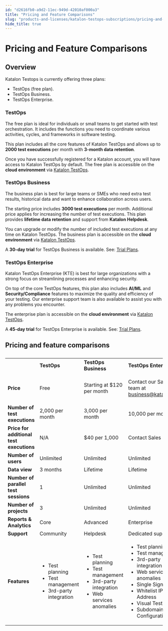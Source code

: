 ```yaml
---
id: "d2616fb0-a9d2-11ec-949d-42010af000a3"
title: "Pricing and Feature Comparisons"
slug: "products-and-licenses/katalon-testops-subscriptions/pricing-and-feature-comparisons"
hide_title: true
---
```

    

# <a id="id_testops-pricing-model" class="anchor_top_offset"/><a id="ariaid-title1" class="anchor_top_offset"/>Pricing and Feature Comparisons

    
    
  
    

## <a id="id_1" class="anchor_top_offset"/>Overview

    
      
<p xmlns="http://www.w3.org/1999/xhtml" className="p">Katalon Testops is currently offering three plans:</p> 
      
<ul xmlns="http://www.w3.org/1999/xhtml" className="ul">   <li className="li">TestOps (free plan).</li>   <li className="li">TestOps Business.</li>   <li className="li">TestOps Enterprise.</li> </ul> 
    
              
      

### <a id="id_2" class="anchor_top_offset"/>TestOps

      
        
<p xmlns="http://www.w3.org/1999/xhtml" className="p">The free plan is ideal for individuals or small teams to get   started with test orchestration. It includes the functions you need   to coordinate various activities, cycles, and frameworks in   software testing.</p> 
        
<p xmlns="http://www.w3.org/1999/xhtml" className="p">This plan includes all the core features of Katalon TestOps and   allows up to <strong className="ph b">2000 test executions</strong> per month with   <strong className="ph b">3-month data retention</strong>.</p> 
        
<p xmlns="http://www.w3.org/1999/xhtml" className="p">Once you have successfully registered for a Katalon account, you   will have access to Katalon TestOps by default. The free plan is   accessible on the <strong className="ph b">cloud environment</strong> via <a className="xref j-external-link" href="https://testops.katalon.io" target="_blank">Katalon TestOps</a>.</p> 
      
    
      

### <a id="id_3" class="anchor_top_offset"/>TestOps Business

      
        
<p xmlns="http://www.w3.org/1999/xhtml" className="p">The business plan is best for large teams or SMEs who need extra   test results, historical data and want to enhance collaboration   across users.</p> 
        
<p xmlns="http://www.w3.org/1999/xhtml" className="p">The starting price includes <strong className="ph b">3000 test     executions</strong> per month. Additional price applies for   increasing the number of test executions. This plan provides   <strong className="ph b">lifetime data retention</strong> and support from   <strong className="ph b">Katalon Helpdesk</strong>.</p> 
        
<p xmlns="http://www.w3.org/1999/xhtml" className="p">You can upgrade or modify the number of included test executions   at any time on Katalon TestOps. The business plan is accessible on   the <strong className="ph b">cloud environment</strong> via <a className="xref j-external-link" href="https://testops.katalon.io" target="_blank">Katalon TestOps</a>.</p> 
        
<p xmlns="http://www.w3.org/1999/xhtml" className="p">A <strong className="ph b">30-day trial</strong> for TestOps Business is   available. See: <a className="xref j-external-link" href="https://docs.katalon.com/katalon-analytics/docs/trial-plans.html" target="_blank">Trial     Plans</a>.</p> 
      
    
      

### <a id="id_4" class="anchor_top_offset"/>TestOps Enterprise

      
        
<p xmlns="http://www.w3.org/1999/xhtml" className="p">Katalon TestOps Enterprise (KTE) is best for large organizations   with a strong focus on streamlining processes and enhancing   security.</p> 
        
<p xmlns="http://www.w3.org/1999/xhtml" className="p">On top of the core TestOps features, this plan also includes   <strong className="ph b">AI/ML</strong> and <strong className="ph b">Security/Compliance</strong>   features to maximize the quality and efficiency of your testing.   Our enterprise support team is also available to assist you with   any problems you encounter.</p> 
        
<p xmlns="http://www.w3.org/1999/xhtml" className="p">The enterprise plan is accessible on the <strong className="ph b">cloud     environment</strong> via <a className="xref j-external-link" href="https://testops.katalon.io" target="_blank">Katalon TestOps</a>.</p> 
        
<p xmlns="http://www.w3.org/1999/xhtml" className="p">A <strong className="ph b">45-day trial</strong> for TestOps Enterprise is   available. See: <a className="xref j-external-link" href="https://docs.katalon.com/katalon-analytics/docs/trial-plans.html" target="_blank">Trial     Plans</a>.</p> 
      
    

## <a id="id_5" class="anchor_top_offset"/>Pricing and feature comparisons

<p xmlns="http://www.w3.org/1999/xhtml" className="p"> </p> 
<table xmlns="http://www.w3.org/1999/xhtml" className="table"><caption /><tbody className="tbody"><tr className><td className="entry" /><td className="entry">         <strong className="ph b">TestOps</strong>       </td><td className="entry">         <strong className="ph b">TestOps Business</strong>       </td><td className="entry">         <strong className="ph b">TestOps Enterprise</strong>       </td></tr><tr className><td className="entry">         <strong className="ph b">Price</strong>       </td><td className="entry">Free</td><td className="entry">Starting at $120 per         month</td><td className="entry">         <p className="p">Contact our Sales           team at <a className="xref j-external-link" href="mailto:business@katalon.com" target="_blank">business@katalon.com</a>         </p>       </td></tr><tr className><td className="entry">         <strong className="ph b">Number of test executions</strong>       </td><td className="entry">2,000 per month</td><td className="entry">3,000 per month</td><td className="entry">10,000 per month</td></tr><tr className><td className="entry">         <strong className="ph b">Price for additional test executions</strong>       </td><td className="entry">N/A</td><td className="entry">$40 per 1,000</td><td className="entry">Contact Sales</td></tr><tr className><td className="entry">         <strong className="ph b">Number of users</strong>       </td><td className="entry">Unlimited</td><td className="entry">Unlimited</td><td className="entry">Unlimited</td></tr><tr className><td className="entry">         <strong className="ph b">Data view</strong>       </td><td className="entry">3 months</td><td className="entry">Lifetime</td><td className="entry">Lifetime</td></tr><tr className><td className="entry">         <strong className="ph b">Number of parallel test sessions</strong>       </td><td className="entry">1</td><td className="entry">Unlimited</td><td className="entry">Unlimited</td></tr><tr className><td className="entry">         <strong className="ph b">Number of projects</strong>       </td><td className="entry">3</td><td className="entry">Unlimited</td><td className="entry">Unlimited</td></tr><tr className><td className="entry">         <strong className="ph b">Reports &amp; Analytics</strong>       </td><td className="entry">Core</td><td className="entry">Advanced</td><td className="entry">Enterprise</td></tr><tr className><td className="entry">         <strong className="ph b">Support</strong>       </td><td className="entry">Community</td><td className="entry">Helpdesk</td><td className="entry">Dedicated support</td></tr><tr className><td className="entry">         <strong className="ph b">Features</strong>       </td><td className="entry">         <ul className="ul"><li className="li">Test             planning</li><li className="li">Test             management</li><li className="li">3rd-party integration</li></ul>       </td><td className="entry">         <ul className="ul"><li className="li">Test             planning</li><li className="li">Test             management</li><li className="li">3rd-party integration</li><li className="li">Web             services anomalies</li></ul>       </td><td className="entry">         <ul className="ul"><li className="li">Test             planning</li><li className="li">Test             management</li><li className="li">3rd-party integration</li><li className="li">Web             services anomalies</li><li className="li">Single Sign-On</li><li className="li">Whitelist IP Address</li><li className="li">Visual Testing</li><li className="li">Subdomain Configuration</li></ul>       </td></tr></tbody></table> 
